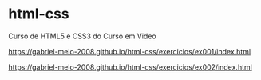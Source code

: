 # html-css
 Curso de HTML5 e CSS3 do Curso em Video

 https://gabriel-melo-2008.github.io/html-css/exercicios/ex001/index.html
 
 https://gabriel-melo-2008.github.io/html-css/exercicios/ex002/index.html

